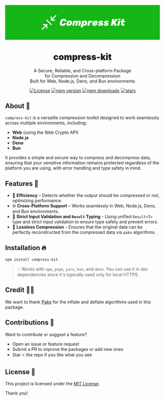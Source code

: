 <div align="center">
<img src="https://github.com/WolfieLeader/npm/blob/main/assets/compress-kit-banner.svg" align="center" alt="banner" />

<h1 align="center" style="font-weight:900;">compress-kit</h1>

<p align="center">
  A Secure, Reliable, and Cross-platform Package<br/> 
  for Compression and Decompression<br/> 
  Built for Web, Node.js, Deno, and Bun environments
</p>

<a href="https://opensource.org/licenses/MIT" rel="nofollow"><img src="https://img.shields.io/github/license/WolfieLeader/npm?color=DC343B" alt="License"></a>
<a href="https://www.npmjs.com/package/compress-kit" rel="nofollow"><img src="https://img.shields.io/npm/v/compress-kit?color=0078D4" alt="npm version"></a>
<a href="https://www.npmjs.com/package/compress-kit" rel="nofollow"><img src="https://img.shields.io/npm/dy/compress-kit.svg?color=03C03C" alt="npm downloads"></a>
<a href="https://github.com/WolfieLeader/npm" rel="nofollow"><img src="https://img.shields.io/github/stars/WolfieLeader/npm" alt="stars"></a>

</div>

## About 📖

`compress-kit` is a versatile compression toolkit designed to work seamlessly across multiple environments, including:

- **Web** (using the Web Crypto API)
- **Node.js**
- **Deno**
- **Bun**

It provides a simple and secure way to compress and decompress data, ensuring that your sensitive information remains protected regardless of the platform you are using, with error handling and type safety in mind.

## Features 🌟

- 🧠 **Efficiency** – Detects whether the output should be compressed or not, optimizing performance.
- 🌐 **Cross-Platform Support** – Works seamlessly in Web, Node.js, Deno, and Bun environments.
- 🧪 **Strict Input Validation and `Result` Typing** - Using unified `Result<T>` type and strict input validation to ensure type safety and prevent errors.
- 🔁 **Lossless Compression** – Ensures that the original data can be perfectly reconstructed from the compressed data via `pako` algorithms.

## Installation 🔥

```bash
npm install compress-kit
```

> 💡 Works with `npm`, `pnpm`, `yarn`, `bun`, and `deno`. You can use it in dev dependencies since it's typically used only for local HTTPS.

## Credit 💪🏽

We want to thank [Pako](https://github.com/nodeca/pako) for the inflate and deflate algorithms used in this package.

## Contributions 🤝

Want to contribute or suggest a feature?

- Open an issue or feature request
- Submit a PR to improve the packages or add new ones
- Star ⭐ the repo if you like what you see

## License 📜

This project is licensed under the [MIT License](https://opensource.org/licenses/MIT).

Thank you!
